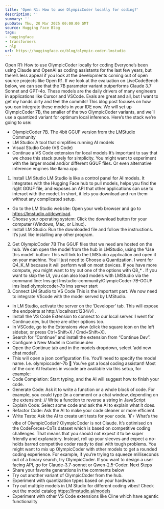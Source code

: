 ```yaml
---
title: 'Open R1: How to use OlympicCoder locally for coding?'
description: ''
summary: ''
pubDate: Thu, 20 Mar 2025 00:00:00 GMT
source: Hugging Face Blog
tags:
- huggingface
- transformers
- nlp
url: https://huggingface.co/blog/olympic-coder-lmstudio
---
```


Open R1: How to use OlympicCoder locally for coding
Everyone’s been using Claude and OpenAI as coding assistants for the last few years, but there’s less appeal if you look at the developments coming out of open source projects like Open R1. If we look at the evaluation on LiveCodeBench below, we can see that the 7B parameter variant outperforms Claude 3.7 Sonnet and GPT-4o. These models are the daily drivers of many engineers in applications like Cursor and VSCode.
Evals are great and all, but I want to get my hands dirty and feel the commits! This blog post focuses on how you can integrate these models in your IDE now. We will set up OlympicCoder 7B, the smaller of the two OlympicCoder variants, and we’ll use a quantized variant for optimum local inference. Here’s the stack we’re going to use:
- OlympicCoder 7B. The 4bit GGUF version from the LMStudio Community
- LM Studio: A tool that simplifies running AI models
- Visual Studio Code (VS Code)
- Continue a VS Code extension for local models
It’s important to say that we chose this stack purely for simplicity. You might want to experiment with the larger model and/or different GGUF files. Or even alternative inference engines like llama.cpp.
1. Install LM Studio
LM Studio is like a control panel for AI models. It integrates with the Hugging Face hub to pull models, helps you find the right GGUF file, and exposes an API that other applications can use to interact with the model.
In short, it lets you download and run them without any complicated setup.
- Go to the LM Studio website: Open your web browser and go to https://lmstudio.ai/download.
- Choose your operating system: Click the download button for your computer (Windows, Mac, or Linux).
- Install LM Studio: Run the downloaded file and follow the instructions. It’s just like installing any other program.
2. Get OlympicCoder 7B
The GGUF files that we need are hosted on the hub. We can open the model from the hub in LMStudio, using the ‘Use this model’ button:
This will link to the LMStudio application and open it on your machine. You’ll just need to Choose a Quantization. I went for Q4_K_M
because it will perform well on most devices. If you have more compute, you might want to try out one of the options with Q8_*
.
If you want to skip the UI, you can also load models with LMStudio
via the command line:
lms get lmstudio-community/OlympicCoder-7B-GGUF
lms load olympiccoder-7b
lms server start
3. Connect LM Studio to VS Code
This is the important part. We now need to integrate VScode with the model served by LMStudio.
- In LM Studio, activate the server on the ‘Developer’ tab. This will expose the endpoints at
http://localhost:1234/v1
.
- Install the VS Code Extension to connect to our local server. I went for Continue.dev, but there are other options too.
- In VSCode, go to the Extensions view (click the square icon on the left sidebar, or press Ctrl+Shift+X / Cmd+Shift+X).
- Search for “Continue” and install the extension from “Continue Dev”.
- Configure a New Model in Continue.dev
- Open the Continue tab and in the models dropdown, select ‘add new chat model’.
- This will open a json configuration file. You’ll need to specify the model name. I.e. olympiccoder-7b
🚀 You’ve got a local coding assistant!
Most of the core AI features in vscode are available via this setup, for example:
- Code Completion: Start typing, and the AI will suggest how to finish your code.
- Generate Code: Ask it to write a function or a whole block of code. For example, you could type (in a comment or a chat window, depending on the extension): // Write a function to reverse a string in JavaScript
- Explain Code: Select some code and ask the AI to explain what it does.
- Refactor Code: Ask the AI to make your code cleaner or more efficient.
- Write Tests: Ask the AI to create unit tests for your code.
🏋️♀️ What’s the vibe of OlympicCoder?
OlympicCoder is not Claude. It’s optimised on the CodeForces-CoTs dataset which is based on competitive coding challenges. That means that you should not expect it to be super friendly and explanatory. Instead, roll up your sleeves and expect a no-holds barred competitive coder ready to deal with tough problems.
You might want to mix up OlympicCoder with other models to get a rounded coding experience. For example, if you’re trying to squeeze milliseconds out of a binary search, try OlympicCoder. If you want to design a user facing API, go for Claude-3.7-sonnet or Qwen-2.5-Coder.
Next Steps
- Share your favorite generations in the comments below
- Try out another variant of OlympicCoder from the hub.
- Experiment with quantization types based on your hardware.
- Try out multiple models in LM Studio for different coding vibes! Check out the model catalog https://lmstudio.ai/models
- Experiment with other VS Code extensions like Cline which have agentic functionality